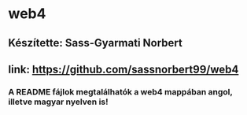 # web4
## Készítette: Sass-Gyarmati Norbert
## link: https://github.com/sassnorbert99/web4

### A README fájlok megtalálhatók a web4 mappában angol, illetve magyar nyelven is!

